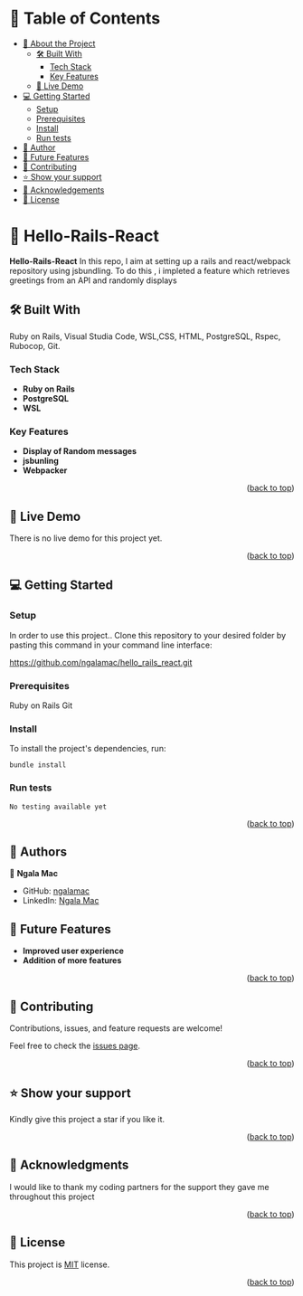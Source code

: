<a name="readme-top"></a>

# 📗 Table of Contents

- [📖 About the Project](#about-project)
  - [🛠 Built With](#built-with)
    - [Tech Stack](#tech-stack)
    - [Key Features](#key-features)
  - [🚀 Live Demo](#live-demo)
- [💻 Getting Started](#getting-started)
  - [Setup](#setup)
  - [Prerequisites](#prerequisites)
  - [Install](#install)
  - [Run tests](#run-tests)
- [👥 Author](#author)
- [🔭 Future Features](#future-features)
- [🤝 Contributing](#contributing)
- [⭐️ Show your support](#support)
- [🙏 Acknowledgements](#acknowledgements)
- [📝 License](#license)

# 📖 Hello-Rails-React <a name="about-project"></a>

**Hello-Rails-React** In this repo, I aim at setting up a rails and react/webpack repository using jsbundling. To do this , i impleted a feature which retrieves greetings from an API and randomly displays

## 🛠 Built With <a name="built-with"></a>
Ruby on Rails, Visual Studia Code, WSL,CSS, HTML, PostgreSQL, Rspec, Rubocop, Git.


### Tech Stack <a name="tech-stack"></a>

- **Ruby on Rails**
- **PostgreSQL**
- **WSL**

### Key Features <a name="key-features"></a>

- **Display of Random messages**
- **jsbunling**
- **Webpacker**

<p align="right">(<a href="#readme-top">back to top</a>)</p>

## 🚀 Live Demo <a name="live-demo"></a>

There is no live demo for this project yet.

<p align="right">(<a href="#readme-top">back to top</a>)</p>

## 💻 Getting Started <a name="getting-started"></a>

### Setup <a name="setup"></a>

In order to use this project.. Clone this repository to your desired folder by pasting this command in your command line interface:

  https://github.com/ngalamac/hello_rails_react.git

### Prerequisites <a name="prerequisites"></a>

  Ruby on Rails
  Git

### Install <a name="install"></a>

To install the project's dependencies, run:

```
bundle install
```

### Run tests <a name="run tests"></a>


```
No testing available yet
```

<p align="right">(<a href="#readme-top">back to top</a>)</p>

## 👥 Authors <a name="authors"></a>

👤 **Ngala Mac**

- GitHub: [ngalamac](https://github.com/ngalamac)
- LinkedIn: [Ngala Mac](https://www.linkedin.com/in/ngala-mac-872a65220/)

## 🔭 Future Features <a name="future-features"></a>

- **Improved user experience**
- **Addition of more features**

<p align="right">(<a href="#readme-top">back to top</a>)</p>

## 🤝 Contributing <a name="contributing"></a>

Contributions, issues, and feature requests are welcome!

Feel free to check the [issues page](../../issues/).

<p align="right">(<a href="#readme-top">back to top</a>)</p>

## ⭐️ Show your support <a name="support"></a>

Kindly give this project a star if you like it.

<p align="right">(<a href="#readme-top">back to top</a>)</p>

## 🙏 Acknowledgments <a name="acknowledgements"></a>

I would like to thank my coding partners for the support they gave me throughout this project

<p align="right">(<a href="#readme-top">back to top</a>)</p>

## 📝 License <a name="license"></a>

This project is [MIT](/MIT.md) license.

<p align="right">(<a href="#readme-top">back to top</a>)</p>